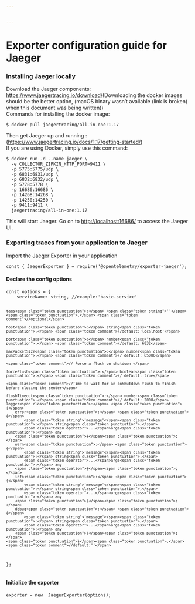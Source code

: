 ```yaml
---


---
```


<h1 id="exporter-configuration-guide-for-jaeger">Exporter configuration guide for Jaeger</h1>
<h3 id="installing-jaeger-locally">Installing Jaeger locally</h3>
<p>Download the Jaeger components: <a href="https://www.jaegertracing.io/download/">https://www.jaegertracing.io/download/</a>(Downloading the docker images should be the better option, (macOS binary wasn’t available (link is broken) when this document was being written))<br>
Commands for installing the docker image:</p>
<pre class=" language-docker"><code class="prism  language-docker">$ docker pull jaegertracing/all<span class="token punctuation">-</span>in<span class="token punctuation">-</span>one<span class="token punctuation">:</span>1.17
</code></pre>
<p>Then get Jaeger up and running : (<a href="https://www.jaegertracing.io/docs/1.17/getting-started/">https://www.jaegertracing.io/docs/1.17/getting-started/</a>)<br>
If you are using Docker, simply use this command:</p>
<pre class=" language-docker"><code class="prism  language-docker">$ docker run <span class="token punctuation">-</span>d <span class="token punctuation">-</span><span class="token punctuation">-</span>name jaeger \
  <span class="token punctuation">-</span>e COLLECTOR_ZIPKIN_HTTP_PORT=9411 \
  <span class="token punctuation">-</span>p 5775<span class="token punctuation">:</span>5775/udp \
  <span class="token punctuation">-</span>p 6831<span class="token punctuation">:</span>6831/udp \
  <span class="token punctuation">-</span>p 6832<span class="token punctuation">:</span>6832/udp \
  <span class="token punctuation">-</span>p 5778<span class="token punctuation">:</span>5778 \
  <span class="token punctuation">-</span>p 16686<span class="token punctuation">:</span>16686 \
  <span class="token punctuation">-</span>p 14268<span class="token punctuation">:</span>14268 \
  <span class="token punctuation">-</span>p 14250<span class="token punctuation">:</span>14250 \
  <span class="token punctuation">-</span>p 9411<span class="token punctuation">:</span>9411 \
  jaegertracing/all<span class="token punctuation">-</span>in<span class="token punctuation">-</span>one<span class="token punctuation">:</span>1.17
</code></pre>
<p>This will start Jaeger. Go on to <a href="http://localhost:16686/">http://localhost:16686/</a> to access the Jaeger UI.</p>
<h3 id="exporting-traces-from-your-application-to-jaeger">Exporting traces from your application to Jaeger</h3>
<p>Import the Jaeger Exporter in your application</p>
<pre class=" language-typescript"><code class="prism  language-typescript"><span class="token keyword">const</span> <span class="token punctuation">{</span> JaegerExporter <span class="token punctuation">}</span> <span class="token operator">=</span> <span class="token keyword">require</span><span class="token punctuation">(</span><span class="token string">'@opentelemetry/exporter-jaeger'</span><span class="token punctuation">)</span><span class="token punctuation">;</span>
</code></pre>
<h4 id="declare-the-config-options">Declare the config options</h4>
<pre class=" language-javascript"><code class="prism  language-javascript"><span class="token keyword">const</span> options <span class="token operator">=</span> <span class="token punctuation">{</span>
    serviceName<span class="token punctuation">:</span> string<span class="token punctuation">,</span> <span class="token comment">//example:'basic-service'</span>

    tags<span class="token punctuation">:</span> <span class="token string">''</span><span class="token punctuation">,</span> <span class="token comment">//optional</span>

    host<span class="token punctuation">:</span> string<span class="token punctuation">,</span> <span class="token comment">//default:'localhost'</span>

    port<span class="token punctuation">:</span> number<span class="token punctuation">,</span> <span class="token comment">//default: 6832</span>

    maxPacketSize<span class="token punctuation">:</span> number<span class="token punctuation">,</span> <span class="token comment">// default: 65000</span>

    <span class="token comment">// Force a flush on shutdown </span>

    forceFlush<span class="token punctuation">:</span> boolean<span class="token punctuation">;</span> <span class="token comment">// default: true</span>

    <span class="token comment">//Time to wait for an onShutdown flush to finish before closing the sender</span>

    flushTimeout<span class="token punctuation">:</span> number<span class="token punctuation">,</span> <span class="token comment">// default: 2000</span>
    logger<span class="token punctuation">:</span> <span class="token punctuation">{</span>
        error<span class="token punctuation">:</span> <span class="token punctuation">{</span>
            <span class="token string">'message'</span><span class="token punctuation">:</span> string<span class="token punctuation">,</span>
            <span class="token operator">...</span>args<span class="token punctuation">:</span> any
        <span class="token punctuation">}</span><span class="token punctuation">;</span>
        warn<span class="token punctuation">:</span> <span class="token punctuation">{</span>
            <span class="token string">'message'</span><span class="token punctuation">:</span> string<span class="token punctuation">,</span>
            <span class="token operator">...</span>args<span class="token punctuation">:</span> any
        <span class="token punctuation">}</span><span class="token punctuation">;</span>
        info<span class="token punctuation">:</span> <span class="token punctuation">{</span>
            <span class="token string">'message'</span><span class="token punctuation">:</span> string<span class="token punctuation">,</span>
            <span class="token operator">...</span>args<span class="token punctuation">:</span> any
        <span class="token punctuation">}</span><span class="token punctuation">;</span>
        debug<span class="token punctuation">:</span> <span class="token punctuation">{</span>
            <span class="token string">'message'</span><span class="token punctuation">:</span> string<span class="token punctuation">,</span>
            <span class="token operator">...</span>args<span class="token punctuation">:</span> any
        <span class="token punctuation">}</span><span class="token punctuation">;</span>
    <span class="token punctuation">}</span><span class="token punctuation">,</span> <span class="token comment">//default:''</span>

<span class="token punctuation">}</span><span class="token punctuation">;</span>
</code></pre>
<h4 id="initialize-the-exporter">Initialize the exporter</h4>
<pre class=" language-javascript"><code class="prism  language-javascript">exporter <span class="token operator">=</span> <span class="token keyword">new</span>  <span class="token class-name">JaegerExporter</span><span class="token punctuation">(</span>options<span class="token punctuation">)</span><span class="token punctuation">;</span>
</code></pre>


